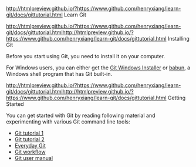 http://htmlpreview.github.io/?https://www.github.com/henryxiang/learn-git/docs/gittutorial.html Learn Git

http://htmlpreview.github.io/?https://www.github.com/henryxiang/learn-git/docs/gittutorial.htmlhttp://htmlpreview.github.io/?https://www.github.com/henryxiang/learn-git/docs/gittutorial.html Installing Git

Before you start using Git, you need to install it on your computer.

For Windows users, you can either get the [Git Windows Installer](http://git-scm.com/downloads/win) or [babun](http://babun.github.io), a Windows shell program that has Git built-in.

http://htmlpreview.github.io/?https://www.github.com/henryxiang/learn-git/docs/gittutorial.htmlhttp://htmlpreview.github.io/?https://www.github.com/henryxiang/learn-git/docs/gittutorial.html Getting Started

You can get started with Git by reading following material and experimenting with various Git command line tools:

* [Git tutorial 1](http://htmlpreview.github.io/?https://raw.githubusercontent.com/henryxiang/learn-git/master/docs/gittutorial.html)
* [Git tutorial 2](http://htmlpreview.github.io/?https://raw.githubusercontent.com/henryxiang/learn-git/master/docs/gittutorial-2.html)
* [Everyday Git](http://htmlpreview.github.io/?https://raw.githubusercontent.com/henryxiang/learn-git/docs/everyday.html)
* [Git workflow](http://htmlpreview.github.io/?https://raw.githubusercontent.com/henryxiang/learn-git/docs/gitworkflows.html)
* [Git user manual](http://htmlpreview.github.io/?https://raw.githubusercontent.com/henryxiang/learn-git/docs/user-manual.html)